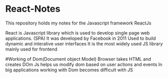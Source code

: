 # React-Notes

This repository holds my notes for the Javascript framework ReactJs

React is Javascript library which is used to develop single page web applications. (SPA)
It was developed by Facebook in 2011
Used to build dynamic and interative user interfaces
It is the most widely used JS library mainly used for frontend

#Working of Dom(Document object Model)
Browser takes HTML and creates DOm
Js helps us modify dom based on user actions and events
In big applications working with Dom becomes difficult with JS

